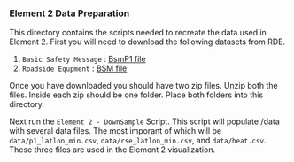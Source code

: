 ### Element 2 Data Preparation

This directory contains the scripts needed to recreate the data used in Element 2.
First you will need to download the following datasets from RDE.

1. `Basic Safety Message` : [BsmP1 file](https://www.its-rde.net/data/showdf?dataSetNumber=10178)
2. `Roadside Equpment` : [BSM file](https://www.its-rde.net/data/showdf?dataSetNumber=10182)

Once you have downloaded you should have two zip files.  Unzip both the files.  Inside each zip should be one folder.  Place both folders into this directory.

Next run the `Element 2 - DownSample` Script.  This script will populate /data with several data files.  The most imporant of which will be `data/p1_latlon_min.csv`, `data/rse_latlon_min.csv`, and `data/heat.csv`.  These three files are used in the Element 2 visualization.